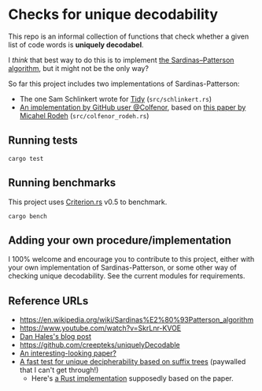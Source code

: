 # Checks for unique decodability

This repo is an informal collection of functions that check whether a given list of code words is **uniquely decodabel**.

I _think_ that best way to do this is to implement [the Sardinas–Patterson algorithm](https://en.wikipedia.org/wiki/Sardinas%E2%80%93Patterson_algorithm), but it might not be the only way?

So far this project includes two implementations of Sardinas-Patterson:
* The one Sam Schlinkert wrote for [Tidy](https://github.com/sts10/) (`src/schlinkert.rs`)
* [An implementation by GitHub user @Colfenor](https://github.com/Colfenor/sardinas-patterson), based on [this paper by Micahel Rodeh](https://ieeexplore.ieee.org/document/1056535) (`src/colfenor_rodeh.rs`)

## Running tests
```
cargo test
```

## Running benchmarks
This project uses [Criterion.rs](https://github.com/bheisler/criterion.rs) v0.5 to benchmark.
```
cargo bench
```

## Adding your own procedure/implementation

I 100% welcome and encourage you to contribute to this project, either with your own implementation of Sardinas-Patterson, or some other way of checking unique decodability. See the current modules for requirements.

## Reference URLs

* https://en.wikipedia.org/wiki/Sardinas%E2%80%93Patterson_algorithm
* https://www.youtube.com/watch?v=SkrLnr-KVOE
* [Dan Hales's blog post](https://towardsdatascience.com/the-sardinas-patterson-algorithm-in-simple-python-9718242752c3)
* https://github.com/creepteks/uniquelyDecodable
* [An interesting-looking paper?](https://core.ac.uk/download/pdf/82304586.pdf)
* [A fast test for unique decipherability based on suffix trees](https://ieeexplore.ieee.org/document/1056535) (paywalled that I can't get through!)
    * Here's [a Rust implementation](https://github.com/Colfenor/sardinas-patterson) supposedly based on the paper.
